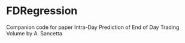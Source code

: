 # FDRegression
Companion code for paper Intra-Day Prediction of End of Day Trading Volume by A. Sancetta
